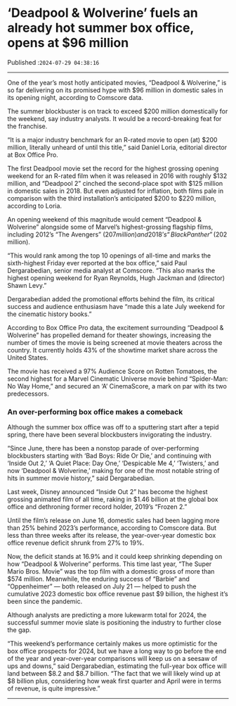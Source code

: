 # ‘Deadpool & Wolverine’ fuels an already hot summer box office, opens at $96 million

Published :`2024-07-29 04:38:16`

---

One of the year’s most hotly anticipated movies, “Deadpool & Wolverine,” is so far delivering on its promised hype with $96 million in domestic sales in its opening night, according to Comscore data.

The summer blockbuster is on track to exceed $200 million domestically for the weekend, say industry analysts. It would be a record-breaking feat for the franchise.

“It is a major industry benchmark for an R-rated movie to open (at) $200 million, literally unheard of until this title,” said Daniel Loria, editorial director at Box Office Pro.

The first Deadpool movie set the record for the highest grossing opening weekend for an R-rated film when it was released in 2016 with roughly $132 million, and “Deadpool 2” cinched the second-place spot with $125 million in domestic sales in 2018. But even adjusted for inflation, both films pale in comparison with the third installation’s anticipated $200 to $220 million, according to Loria.

An opening weekend of this magnitude would cement “Deadpool & Wolverine” alongside some of Marvel’s highest-grossing flagship films, including 2012’s “The Avengers” ($207 million) and 2018’s “Black Panther” ($202 million).

“This would rank among the top 10 openings of all-time and marks the sixth-highest Friday ever reported at the box office,” said Paul Dergarabedian, senior media analyst at Comscore. “This also marks the highest opening weekend for Ryan Reynolds, Hugh Jackman and (director) Shawn Levy.”

Dergarabedian added the promotional efforts behind the film, its critical success and audience enthusiasm have “made this a late July weekend for the cinematic history books.”

According to Box Office Pro data, the excitement surrounding “Deadpool & Wolverine” has propelled demand for theater showings, increasing the number of times the movie is being screened at movie theaters across the country. It currently holds 43% of the showtime market share across the United States.

The movie has received a 97% Audience Score on Rotten Tomatoes, the second highest for a Marvel Cinematic Universe movie behind “Spider-Man: No Way Home,” and secured an ‘A’ CinemaScore, a mark on par with its two predecessors.

### An over-performing box office makes a comeback

Although the summer box office was off to a sputtering start after a tepid spring, there have been several blockbusters invigorating the industry.

“Since June, there has been a nonstop parade of over-performing blockbusters starting with ‘Bad Boys: Ride Or Die,’ and continuing with ‘Inside Out 2,’ ‘A Quiet Place: Day One,’ ‘Despicable Me 4,’ ‘Twisters,’ and now ‘Deadpool & Wolverine,’ making for one of the most notable string of hits in summer movie history,” said Dergarabedian.

Last week, Disney announced “Inside Out 2” has become the highest grossing animated film of all time, raking in $1.46 billion at the global box office and dethroning former record holder, 2019’s “Frozen 2.”

Until the film’s release on June 16, domestic sales had been lagging more than 25% behind 2023’s performance, according to Comscore data. But less than three weeks after its release, the year-over-year domestic box office revenue deficit shrunk from 27% to 19%.

Now, the deficit stands at 16.9% and it could keep shrinking depending on how “Deadpool & Wolverine” performs. This time last year, “The Super Mario Bros. Movie” was the top film with a domestic gross of more than $574 million. Meanwhile, the enduring success of “Barbie” and “Oppenheimer” — both released on July 21 — helped to push the cumulative 2023 domestic box office revenue past $9 billion, the highest it’s been since the pandemic.

Although analysts are predicting a more lukewarm total for 2024, the successful summer movie slate is positioning the industry to further close the gap.

“This weekend’s performance certainly makes us more optimistic for the box office prospects for 2024, but we have a long way to go before the end of the year and year-over-year comparisons will keep us on a seesaw of ups and downs,” said Dergarabedian, estimating the full-year box office will land between $8.2 and $8.7 billion. “The fact that we will likely wind up at $8 billion plus, considering how weak first quarter and April were in terms of revenue, is quite impressive.”

---

